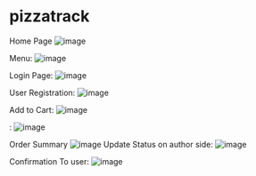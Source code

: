 # pizzatrack
Home Page
![image](https://user-images.githubusercontent.com/64826301/187038762-794b9678-474b-4055-92fc-bf5014636cd8.png)

Menu:
![image](https://user-images.githubusercontent.com/64826301/187038813-30977fc9-9e03-4d7c-9400-ac1382647509.png)

Login Page:
![image](https://user-images.githubusercontent.com/64826301/187038991-0169014e-c8d0-4aaf-b17b-237acfaf6772.png)

User Registration:
![image](https://user-images.githubusercontent.com/64826301/187038921-dcacd039-fe57-429b-a458-acd51c48ba22.png)

Add to Cart:
![image](https://user-images.githubusercontent.com/64826301/187039190-8735efd4-2688-4a4c-8d5b-fa664bbcd82d.png)

:
![image](https://user-images.githubusercontent.com/64826301/187039245-4b061b2c-62cb-4310-b416-28ceed70d14c.png)

Order Summary
![image](https://user-images.githubusercontent.com/64826301/187039396-07eedcfb-470e-420f-a9d9-d0b4fa23b7db.png)
Update Status on author side:
![image](https://user-images.githubusercontent.com/64826301/187039525-6205c704-3648-4924-a3b5-46afcd4d8fbe.png)

Confirmation To user:
![image](https://user-images.githubusercontent.com/64826301/187039561-e8506c64-e506-4f6a-97ad-f22be1c24f31.png)








